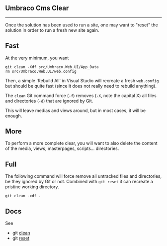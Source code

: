 Umbraco Cms Clear
--
----

Once the solution has been used to run a site, one may want to "reset" the solution in order to run a fresh new site again.

## Fast

At the very minimum, you want

    git clean -Xdf src/Umbraco.Web.UI/App_Data
    rm src/Umbraco.Web.UI/web.config

Then, a simple 'Rebuild All' in Visual Studio will recreate a fresh `web.config` but should be quite fast (since it does not really need to rebuild anything).

The `clean` Git command force (`-f`) removes (`-X`, note the capital X) all files and directories (`-d`) that are ignored by Git.

This will leave medias and views around, but in most cases, it will be enough.

## More

To perform a more complete clear, you will want to also delete the content of the media, views, masterpages, scripts... directories.

## Full

The following command will force remove all untracked files and directories, be they ignored by Git or not. Combined with `git reset` it can recreate a pristine working directory. 

    git clean -xdf .
    
## Docs

See
* git [clean](<https://git-scm.com/docs/git-clean>)
* git [reset](<https://git-scm.com/docs/git-reset>)